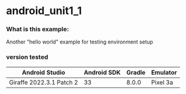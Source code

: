 # android_unit1_1

### What is this example: 

Another "hello world" example for testing environment setup

### version tested
|Android Studio            | Android SDK | Gradle | Emulator |
|--------------------------|-------------|--------|----------|
|Giraffe 2022.3.1 Patch 2  |33           | 8.0.0  | Pixel 3a |
